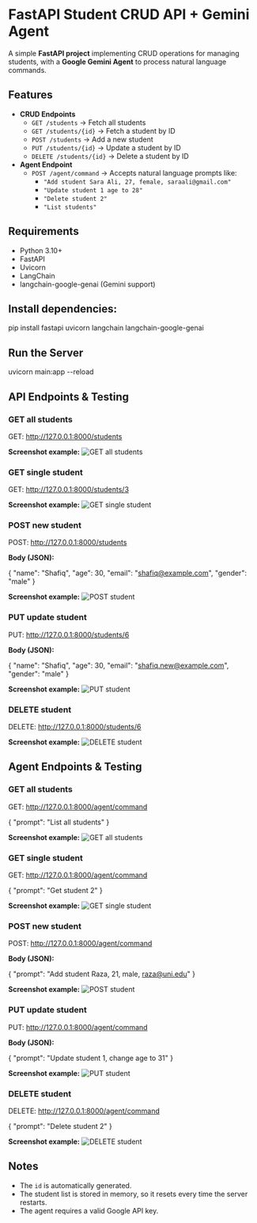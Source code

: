 # FastAPI Student CRUD API + Gemini Agent

A simple **FastAPI project** implementing CRUD operations for managing students, with a **Google Gemini Agent** to process natural language commands.

## Features
- **CRUD Endpoints**
  - `GET /students` → Fetch all students
  - `GET /students/{id}` → Fetch a student by ID
  - `POST /students` → Add a new student
  - `PUT /students/{id}` → Update a student by ID
  - `DELETE /students/{id}` → Delete a student by ID
- **Agent Endpoint**
  - `POST /agent/command` → Accepts natural language prompts like:
    - `"Add student Sara Ali, 27, female, saraali@gmail.com"`
    - `"Update student 1 age to 28"`
    - `"Delete student 2"`
    - `"List students"`

## Requirements
- Python 3.10+
- FastAPI
- Uvicorn
- LangChain
- langchain-google-genai (Gemini support)

## Install dependencies:

pip install fastapi uvicorn langchain langchain-google-genai

## Run the Server

uvicorn main:app --reload

## API Endpoints & Testing

### **GET all students**

GET: http://127.0.0.1:8000/students

**Screenshot example:**
![GET all students](screenshots/get.png)

### **GET single student**

GET: http://127.0.0.1:8000/students/3

**Screenshot example:**
![GET single student](screenshots/get_by_id.png)

### **POST new student**

POST: http://127.0.0.1:8000/students

**Body (JSON):**

{
  "name": "Shafiq",
  "age": 30,
  "email": "shafiq@example.com",
  "gender": "male"
}

**Screenshot example:**
![POST student](screenshots/post.png)

### **PUT update student**

PUT: http://127.0.0.1:8000/students/6

**Body (JSON):**

{
  "name": "Shafiq",
  "age": 30,
  "email": "shafiq.new@example.com",
  "gender": "male"
}

**Screenshot example:**
![PUT student](screenshots/put.png)

### **DELETE student**

DELETE: http://127.0.0.1:8000/students/6

**Screenshot example:**
![DELETE student](screenshots/delete.png)

## Agent Endpoints & Testing

### **GET all students**

GET: http://127.0.0.1:8000/agent/command

{
  "prompt": "List all students"
}

**Screenshot example:**
![GET all students](screenshots/agent_get.png)

### **GET single student**

GET: http://127.0.0.1:8000/agent/command

{
  "prompt": "Get student 2"
}

**Screenshot example:**
![GET single student](screenshots/agent_get_by_id.png)

### **POST new student**

POST: http://127.0.0.1:8000/agent/command

**Body (JSON):**

{
  "prompt": "Add student Raza, 21, male, raza@uni.edu"
}

**Screenshot example:**
![POST student](screenshots/agent_post.png)

### **PUT update student**

PUT: http://127.0.0.1:8000/agent/command

**Body (JSON):**

{
  "prompt": "Update student 1, change age to 31"
}

**Screenshot example:**
![PUT student](screenshots/agent_put.png)

### **DELETE student**

DELETE: http://127.0.0.1:8000/agent/command

{
  "prompt": "Delete student 2"
}

**Screenshot example:**
![DELETE student](screenshots/agent_delete.png)

## Notes

* The `id` is automatically generated.
* The student list is stored in memory, so it resets every time the server restarts.
* The agent requires a valid Google API key.